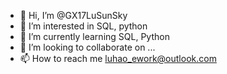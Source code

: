 - 👋 Hi, I’m @GX17LuSunSky
- 👀 I’m interested in SQL, python
- 🌱 I’m currently learning SQL, Python
- 💞️ I’m looking to collaborate on ...
- 📫 How to reach me luhao_ework@outlook.com

<!---
GX17LuSunSky/GX17LuSunSky is a ✨ special ✨ repository because its `README.md` (this file) appears on your GitHub profile.
You can click the Preview link to take a look at your changes.
--->
